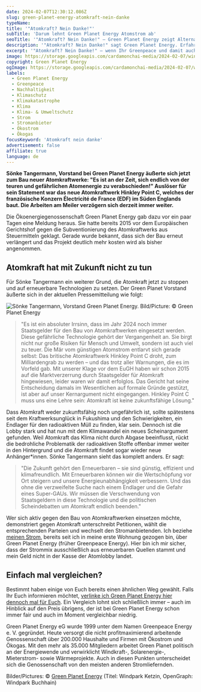 ```yaml
---
date: 2024-02-07T12:30:12.086Z
slug: green-planet-energy-atomkraft-nein-danke
typeName:
title: '"Atomkraft? Nein Danke!"'
subTitle: 'Darum lehnt Green Planet Energy Atomstrom ab'
seoTitle: '"Atomkraft? Nein Danke!" – Green Planet Energy zeigt Alternativen'
description: '"Atomkraft? Nein Danke!" sagt Green Planet Energy. Erfahrt jetzt, warum das so ist und wie Ihr die Alternativen jetzt schon nutzen könnt."'
excerpt: '"Atomkraft? Nein Danke!" – wenn Ihr Greenpeace und damit auch Green Planet Energy folgt, ist dieser Satz für Euch nicht neu. Dennoch hat er in den letzten Wochen und Monaten wieder an Bedeutung gewonnen. Warum Sönke Tangermann, Vorstand bei Green Planet Energy die Atomkraft für eine Sackgasse hält, erfahrt Ihr in diesem Artikel.'
image: https://storage.googleapis.com/cardamonchai-media/2024-02-07/windpark-ketzin-green-planet-energy-soundsvegan-com-jpg-imagine-c8c8c8_a8afc0_1024_768/640.webp
copyright: Green Planet Energy
ogImage: https://storage.googleapis.com/cardamonchai-media/2024-02-07/windpark-buchhain-green-planet-energy-soundsvegan-com-og-jpg-imagine-c8c8d8_8d9170_1200_628/640.webp
labels:
  - Green Planet Energy
  - Greenpeace
  - Nachhaltigkeit
  - Klimaschutz
  - Klimakatastrophe
  - Klima
  - Klima- & Umweltschutz
  - Strom
  - Stromanbieter
  - Ökostrom
  - Ökogas
focusKeyword: 'Atomkraft nein danke'
advertisement: false
affiliate: true
language: de
---
```


**Sönke Tangermann, Vorstand bei Green Planet Energy äußerte sich jetzt zum Bau neuer Atomkraftwerke: "Es ist an der Zeit, sich endlich von der teuren und gefährlichen Atomenergie zu verabschieden!" Auslöser für sein Statement war das neue Atomkraftwerk Hinkley Point C, welches der französische Konzern Électricité de France (EDF) im Süden Englands baut. Die Arbeiten am Meiler verzögern sich derzeit immer weiter.**

Die Ökoenergiegenossenschaft Green Planet Energy gab dazu vor ein paar Tagen eine Meldung heraus. Sie hatte bereits 2015 vor dem Europäischen Gerichtshof gegen die Subventionierung des Atomkraftwerks aus Steuermitteln geklagt. Gerade wurde bekannt, dass sich der Bau erneut verlängert und das Projekt deutlich mehr kosten wird als bisher angenommen.

## Atomkraft hat mit Zukunft nicht zu tun

Für Sönke Tangermann ein weiterer Grund, die Atomkraft jetzt zu stoppen und auf erneuerbare Technologien zu setzen. Der Green Planet Vorstand äußerte sich in der aktuellen Pressemitteilung wie folgt:

![Sönke Tangermann, Vorstand Green Planet Energy. Bild/Picture: © Green Planet Energy](https://storage.googleapis.com/cardamonchai-media/2024-02-07/soenke-tangermann-green-planet-energy-soundsvegan-com-jpg-imagine-f8f8f8_dcd7da_1024_768/640.webp 'Sönke Tangermann, Vorstand Green Planet Energy. Bild/Picture: © Green Planet Energy')

> "Es ist ein absoluter Irrsinn, dass im Jahr 2024 noch immer Staatsgelder für den Bau von Atomkraftwerken eingesetzt werden. Diese gefährliche Technologie gehört der Vergangenheit an. Sie birgt nicht nur große Risiken für Mensch und Umwelt, sondern ist auch viel zu teuer. Die Mär vom günstigen Atomstrom entlarvt sich gerade selbst: Das britische Atomkraftwerk Hinkley Point C droht, zum Milliardengrab zu werden – und das trotz aller Warnungen, die es im Vorfeld gab. Mit unserer Klage vor dem EuGH haben wir schon 2015 auf die Marktverzerrung durch Staatsgelder für Atomkraft hingewiesen, leider waren wir damit erfolglos. Das Gericht hat seine Entscheidung damals im Wesentlichen auf formale Gründe gestützt, ist aber auf unser Kernargument nicht eingegangen. Hinkley Point C muss uns eine Lehre sein: Atomkraft ist keine zukunftsfähige Lösung."

Dass Atomkraft weder zukunftsfähig noch ungefährlich ist, sollte spätestens seit dem Kraftwerksunglück in Fukushima und den Schwierigkeiten, ein Endlager für den radioaktiven Müll zu finden, klar sein. Dennoch ist die Lobby stark und hat nun mit dem Klimawandel ein neues Scheinargument gefunden. Weil Atomkraft das Klima nicht durch Abgase beeinflusst, rückt die bedrohliche Problematik der radioaktiven Stoffe offenbar immer weiter in den Hintergrund und die Atomkraft findet sogar wieder neue Anhänger\*innen. Sönke Tangermann sieht das komplett anders. Er sagt:

> "Die Zukunft gehört den Erneuerbaren – sie sind günstig, effizient und klimafreundlich. Mit Erneuerbaren können wir die Wertschöpfung vor Ort steigern und unsere Energieunabhängigkeit verbessern. Und das ohne die verzweifelte Suche nach einem Endlager und die Gefahr eines Super-GAUs. Wir müssen die Verschwendung von Staatsgeldern in diese Technologie und die politischen Scheindebatten um Atomkraft endlich beenden."

Wer sich aktiv gegen den Bau von Atomkraftwerken einsetzen möchte, demonstriert gegen Atomkraft unterschreibt Petitionen, wählt die entsprechenden Parteien und wechselt den Stromanbietenden. Ich beziehe [meinen Strom](/tag/oekostrom), bereits seit ich in meine erste Wohnung gezogen bin, über Green Planet Energy (früher Greenpeace Energy). Hier bin ich mir sicher, dass der Strommix ausschließlich aus erneuerbaren Quellen stammt und mein Geld nicht in der Kasse der Atomlobby landet.

## Einfach mal vergleichen?

Bestimmt haben einige von Euch bereits einen ähnlichen Weg gewählt. Falls Ihr Euch informieren möchtet, [verlinke ich Green Planet Energy hier dennoch mal für Euch](https://tidd.ly/42tJihe). Ein Vergleich lohnt sich schließlich immer – auch im Hinblick auf den Preis übrigens, der ist bei Green Planet Energy schon immer fair und auch im Moment vergleichbar niedrig.

Green Planet Energy eG wurde 1999 unter dem Namen Greenpeace Energy e. V. gegründet. Heute versorgt die nicht profitmaximierend arbeitende Genossenschaft über 200.000 Haushalte und Firmen mit Ökostrom und Ökogas. Mit den mehr als 35.000 Mitgliedern arbeitet Green Planet politisch an der Energiewende und verwirklicht Windkraft-, Solarenergie-, Mieterstrom- sowie Wärmeprojekte. Auch in diesen Punkten unterscheidet sich die Genossenschaft von den meisten anderen Stromliefernden.

Bilder/Pictures: © [Green Planet Energy](https://tidd.ly/3Syp15O) (Titel: Windpark Ketzin, OpenGraph: Windpark Buchhain)

